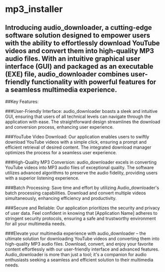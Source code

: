 # mp3_installer
## Introducing audio_downloader, a cutting-edge software solution designed to empower users with the ability to effortlessly download YouTube videos and convert them into high-quality MP3 audio files. With an intuitive graphical user interface (GUI) and packaged as an executable (EXE) file, audio_downloader combines user-friendly functionality with powerful features for a seamless multimedia experience.

##Key Features:

###User-Friendly Interface: audio_downloader boasts a sleek and intuitive GUI, ensuring that users of all technical levels can navigate through the application with ease. The straightforward design streamlines the download and conversion process, enhancing user experience.

###YouTube Video Download: Our application enables users to swiftly download YouTube videos with a simple click, ensuring a prompt and efficient retrieval of desired content. The integrated download manager optimizes the process for a seamless user experience.

###High-Quality MP3 Conversion: audio_downloader excels in converting YouTube videos into MP3 audio files of exceptional quality. The software utilizes advanced algorithms to preserve the audio fidelity, providing users with a superior listening experience.

###Batch Processing: Save time and effort by utilizing Audio_downloader's batch processing capabilities. Download and convert multiple videos simultaneously, enhancing efficiency and productivity.

###Secure and Reliable: Our application prioritizes the security and privacy of user data. Feel confident in knowing that [Application Name] adheres to stringent security protocols, ensuring a safe and trustworthy environment for all your multimedia needs.

###Elevate your multimedia experience with audio_downloader – the ultimate solution for downloading YouTube videos and converting them into high-quality MP3 audio files. Download, convert, and enjoy your favorite content effortlessly with our user-friendly interface and advanced features. Audio_downloader is more than just a tool; it's a companion for audio enthusiasts seeking a seamless and efficient solution to their multimedia needs.
